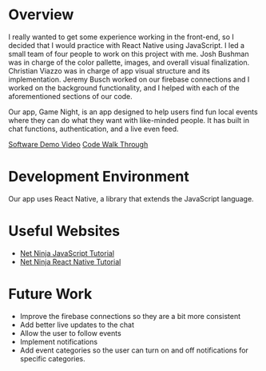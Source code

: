 # Overview

I really wanted to get some experience working in the front-end, so I decided that I would practice with React Native using JavaScript. I led a small team of four people to work on this project with me. Josh Bushman was in charge of the color pallette, images, and overall visual finalization. Christian Viazzo was in charge of app visual structure and its implementation. Jeremy Busch worked on our firebase connections and I worked on the background functionality, and I helped with each of the aforementioned sections of our code. 

Our app, Game Night, is an app designed to help users find fun local events where they can do what they want with like-minded people. It has built in chat functions, authentication, and a live even feed.

[Software Demo Video](https://youtu.be/Rh-nIb0vYxg)
[Code Walk Through](https://youtu.be/mZvEerJSBjw)

# Development Environment

Our app uses React Native, a library that extends the JavaScript language.

# Useful Websites

* [Net Ninja JavaScript Tutorial](https://www.youtube.com/watch?v=iWOYAxlnaww&list=PL4cUxeGkcC9haFPT7J25Q9GRB_ZkFrQAc)
* [Net Ninja React Native Tutorial](https://www.youtube.com/watch?v=ur6I5m2nTvk&list=PL4cUxeGkcC9ixPU-QkScoRBVxtPPzVjrQ)

# Future Work

* Improve the firebase connections so they are a bit more consistent
* Add better live updates to the chat
* Allow the user to follow events
* Implement notifications
* Add event categories so the user can turn on and off notifications for specific categories. 